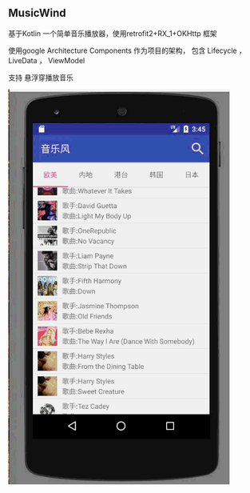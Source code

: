 ## MusicWind


   基于Kotlin 一个简单音乐播放器，使用retrofit2+RX_1+OKHttp 框架

   使用google Architecture Components  作为项目的架构，
   包含 Lifecycle ，LiveData ， ViewModel

   支持 悬浮穿播放音乐

   ![](2222.gif)